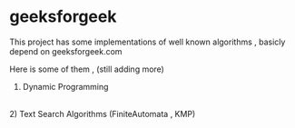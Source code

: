 # geeksforgeek
This project has some implementations of well known algorithms , basicly depend on geeksforgeek.com

Here is some of them , (still adding more)

1) Dynamic Programming
<br>
2) Text Search Algorithms (FiniteAutomata , KMP)
